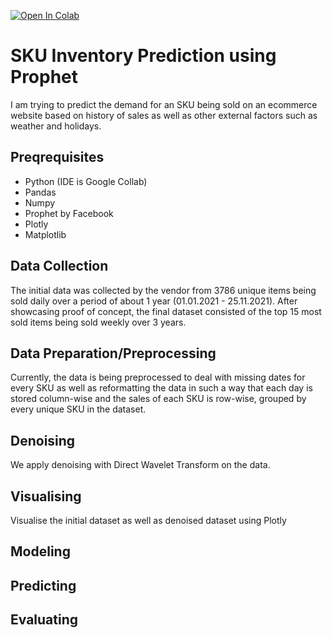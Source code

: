 [![Open In Colab](https://colab.research.google.com/assets/colab-badge.svg)](https://colab.research.google.com/drive/1qIl619KUAgBG2nD1lZzUwwVBwgqiyfDV?usp=sharing)

# SKU Inventory Prediction using Prophet
I am trying to predict the demand for an SKU being sold on an ecommerce website based on history of sales as well as other external factors such as weather and holidays. 

## Preqrequisites
- Python (IDE is Google Collab)
- Pandas
- Numpy
- Prophet by Facebook
- Plotly
- Matplotlib

## Data Collection
The initial data was collected by the vendor from 3786 unique items being sold daily over a period of about 1 year (01.01.2021 - 25.11.2021). After showcasing proof of concept, the final dataset consisted of the top 15 most sold items being sold weekly over 3 years.

## Data Preparation/Preprocessing
Currently, the data is being preprocessed to deal with missing dates for every SKU as well as reformatting the data in such a way that each day is stored column-wise and the sales of each SKU is row-wise, grouped by every unique SKU in the dataset.

## Denoising
We apply denoising with Direct Wavelet Transform on the data.

## Visualising
Visualise the initial dataset as well as denoised dataset using Plotly
## Modeling

## Predicting

## Evaluating




